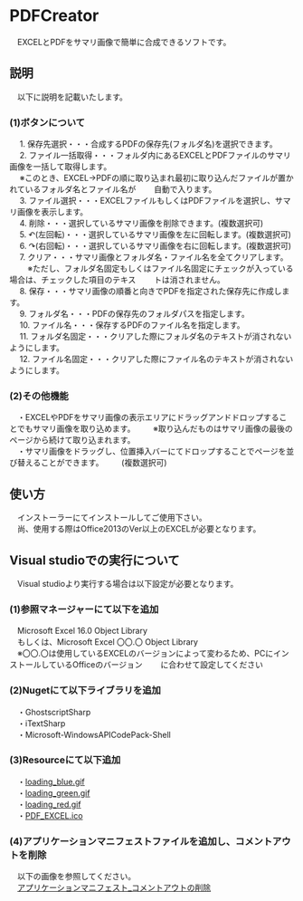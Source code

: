 # PDFCreator
　EXCELとPDFをサマリ画像で簡単に合成できるソフトです。

## 説明
　以下に説明を記載いたします。<br>
### (1)ボタンについて
　 1. 保存先選択・・・合成するPDFの保存先(フォルダ名)を選択できます。<br>
　 2. ファイル一括取得・・・フォルダ内にあるEXCELとPDFファイルのサマリ画像を一括して取得します。<br>
　    ※このとき、EXCEL→PDFの順に取り込まれ最初に取り込んだファイルが置かれているフォルダ名とファイル名が
　　自動で入ります。<br>
　 3. ファイル選択・・・EXCELファイルもしくはPDFファイルを選択し、サマリ画像を表示します。<br>
　 4. 削除・・・選択しているサマリ画像を削除できます。(複数選択可)<br>
　 5. ↶(左回転)・・・選択しているサマリ画像を左に回転します。(複数選択可)<br>
　 6. ↷(右回転)・・・選択しているサマリ画像を右に回転します。(複数選択可)<br>
　 7. クリア・・・サマリ画像とフォルダ名・ファイル名を全てクリアします。<br>
　　  ※ただし、フォルダ名固定もしくはファイル名固定にチェックが入っている場合は、チェックした項目のテキス
　　トは消されません。<br>
　 8. 保存・・・サマリ画像の順番と向きでPDFを指定された保存先に作成します。<br>
　 9. フォルダ名・・・PDFの保存先のフォルダパスを指定します。<br>
　 10. ファイル名・・・保存するPDFのファイル名を指定します。<br>
　 11. フォルダ名固定・・・クリアした際にフォルダ名のテキストが消されないようにします。<br>
　 12. ファイル名固定・・・クリアした際にファイル名のテキストが消されないようにします。<br>
### (2)その他機能
　・EXCELやPDFをサマリ画像の表示エリアにドラッグアンドドロップすることでもサマリ画像を取り込めます。
　　※取り込んだものはサマリ画像の最後のページから続けて取り込まれます。<br>
　・サマリ画像をドラッグし、位置挿入バーにてドロップすることでページを並び替えることができます。
　　(複数選択可)

## 使い方
　インストーラーにてインストールしてご使用下さい。<br>
　尚、使用する際はOffice2013のVer以上のEXCELが必要となります。

## Visual studioでの実行について
　Visual studioより実行する場合は以下設定が必要となります。
### (1)参照マネージャーにて以下を追加
　Microsoft Excel 16.0 Object Library<br>
　もしくは、Microsoft Excel 〇〇.〇 Object Library<br>
　※〇〇.〇は使用しているEXCELのバージョンによって変わるため、PCにインストールしているOfficeのバージョン
　　に合わせて設定してください<br>
### (2)Nugetにて以下ライブラリを追加
　・GhostscriptSharp<br>
　・iTextSharp<br>
　・Microsoft-WindowsAPICodePack-Shell<br>
### (3)Resourceにて以下追加
　・[loading_blue.gif](Resources/loading_blue.gif "loading_blue.gif")<br>
　・[loading_green.gif](Resources/loading_green.gif "loading_green.gif")<br>
　・[loading_red.gif](Resources/loading_red.gif "loading_red.gif")<br>
　・[PDF_EXCEL.ico](Resources/PDF_EXCEL.ico "PDF_EXCEL.ico")<br>
### (4)アプリケーションマニフェストファイルを追加し、コメントアウトを削除
　以下の画像を参照してください。<br>
　[アプリケーションマニフェスト_コメントアウトの削除](img/アプリケーションマニフェスト_コメントアウト削除.PNG "アプリケーションマニフェスト_コメントアウト削除")

